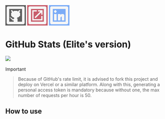 [![](https://raw.githubusercontent.com/honkita/MD-Links/main/Pixel_GitHub.svg)](https://github.com/honkita) [![](https://raw.githubusercontent.com/honkita/MD-Links/main/Pixel_Link.svg)](https://elitelu.com) [![](https://raw.githubusercontent.com/honkita/MD-Links/main/Pixel_LinkedIn.svg)](https://www.linkedin.com/in/elitelu/)

# GitHub Stats (Elite's version)

![](https://raw.githubusercontent.com/honkita/PixelButtons/main/Pixel_Maintained.svg)

> [!IMPORTANT]

> Because of GitHub's rate limit, it is advised to fork this project and deploy on Vercel or a similar platform. Along with this, generating a personal access token is mandatory because without one, the max number of requests per hour is 50.

## How to use
